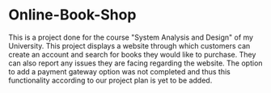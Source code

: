 # Online-Book-Shop
This is a project done for the course "System Analysis and Design" of my University. This project displays a website through which customers can create an account and search for books they would like to purchase. They can also report any issues they are facing regarding the website. The option to add a payment gateway option was not completed and thus this functionality according to our project plan is yet to be added.
